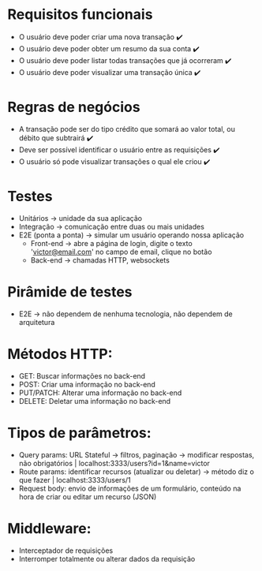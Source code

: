 # Requisitos funcionais
- O usuário deve poder criar uma nova transação ✔️
- O usuário deve poder obter um resumo da sua conta ✔️
- O usuário deve poder listar todas transações que já ocorreram ✔️ 
- O usuário deve poder visualizar uma transação única ✔️

# Regras de negócios
- A transação pode ser do tipo crédito que somará ao valor total, ou débito que subtrairá ✔️
- Deve ser possível identificar o usuário entre as requisições ✔️
- O usuário só pode visualizar transações o qual ele criou ✔️



# Testes
- Unitários -> unidade da sua aplicação
- Integração -> comunicação entre duas ou mais unidades
- E2E (ponta a ponta) -> simular um usuário operando nossa aplicação
  - Front-end -> abre a página de login, digite o texto 'victor@email.com' no campo de email, clique no botão
  - Back-end -> chamadas HTTP, websockets

# Pirâmide de testes
- E2E -> não dependem de nenhuma tecnologia, não dependem de arquitetura



# Métodos HTTP:
- GET: Buscar informações no back-end
- POST: Criar uma informação no back-end
- PUT/PATCH: Alterar uma informação no back-end
- DELETE: Deletar uma informação no back-end

# Tipos de parâmetros:
- Query params: URL Stateful -> filtros, paginação -> modificar respostas, não obrigatórios | localhost:3333/users?id=1&name=victor
- Route params: identificar recursos (atualizar ou deletar) -> método diz o que fazer | localhost:3333/users/1
- Request body: envio de informações de um formulário, conteúdo na hora de criar ou editar um recurso (JSON)

# Middleware:
- Interceptador de requisições
- Interromper totalmente ou alterar dados da requisição